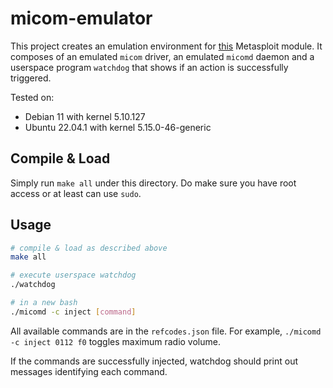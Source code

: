 # micom-emulator

This project creates an emulation environment for [this](https://github.com/rapid7/metasploit-framework/blob/master/modules/post/android/local/koffee.rb) Metasploit module. It composes of an emulated `micom` driver, an emulated `micomd` daemon and a userspace program `watchdog` that shows if an action is successfully triggered.

Tested on:

- Debian 11 with kernel 5.10.127
- Ubuntu 22.04.1 with kernel 5.15.0-46-generic

## Compile & Load

Simply run `make all` under this directory. Do make sure you have root access or at least can use `sudo`.

## Usage

```bash
# compile & load as described above
make all

# execute userspace watchdog
./watchdog

# in a new bash
./micomd -c inject [command]
```

All available commands are in the `refcodes.json` file. For example, `./micomd -c inject 0112 f0` toggles maximum radio volume.

If the commands are successfully injected, watchdog should print out messages identifying each command.
